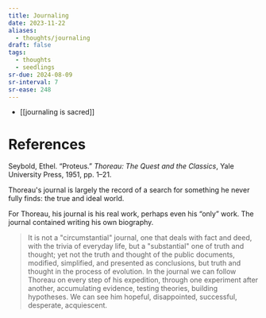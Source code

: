 ```yaml
---
title: Journaling
date: 2023-11-22
aliases:
  - thoughts/journaling
draft: false
tags:
  - thoughts
  - seedlings
sr-due: 2024-08-09
sr-interval: 7
sr-ease: 248
---
```

- [[journaling is sacred]]

# References

Seybold, Ethel. “Proteus.” _Thoreau: The Quest and the Classics_, Yale University Press, 1951, pp. 1–21.

Thoreau's journal is largely the record of a search for something he never fully finds: the true and ideal world.

For Thoreau, his journal is his real work, perhaps even his “only” work. The journal contained writing his own biography.

>It is not a "circumstantial" journal, one that deals with fact and deed, with the trivia of everyday life, but a "substantial" one of truth and thought; yet not the truth and thought of the public documents, modified, simplified, and presented as conclusions, but truth and thought in the process of evolution. In the journal we can follow Thoreau on every step of his expedition, through one experiment after another, accumulating evidence, testing theories, building hypotheses. We can see him hopeful, disappointed, successful, desperate, acquiescent.